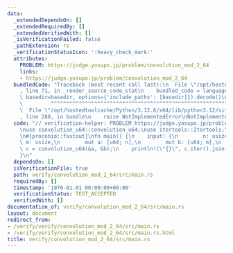 ```yaml
---
data:
  _extendedDependsOn: []
  _extendedRequiredBy: []
  _extendedVerifiedWith: []
  _isVerificationFailed: false
  _pathExtension: rs
  _verificationStatusIcon: ':heavy_check_mark:'
  attributes:
    PROBLEM: https://judge.yosupo.jp/problem/convolution_mod_2_64
    links:
    - https://judge.yosupo.jp/problem/convolution_mod_2_64
  bundledCode: "Traceback (most recent call last):\n  File \"/opt/hostedtoolcache/Python/3.12.6/x64/lib/python3.12/site-packages/onlinejudge_verify/documentation/build.py\"\
    , line 71, in _render_source_code_stat\n    bundled_code = language.bundle(stat.path,\
    \ basedir=basedir, options={'include_paths': [basedir]}).decode()\n          \
    \         ^^^^^^^^^^^^^^^^^^^^^^^^^^^^^^^^^^^^^^^^^^^^^^^^^^^^^^^^^^^^^^^^^^^^^^^^^^^^^^^^^\n\
    \  File \"/opt/hostedtoolcache/Python/3.12.6/x64/lib/python3.12/site-packages/onlinejudge_verify/languages/rust.py\"\
    , line 288, in bundle\n    raise NotImplementedError\nNotImplementedError\n"
  code: "// verification-helper: PROBLEM https://judge.yosupo.jp/problem/convolution_mod_2_64\n\
    \nuse convolution_u64::convolution_u64;\nuse itertools::Itertools;\nuse proconio::input;\n\
    \n#[proconio::fastout]\nfn main() {\n    input! {\n        n: usize,\n       \
    \ m: usize,\n        mut a: [u64; n],\n        mut b: [u64; m],\n    }\n    let\
    \ c = convolution_u64(&a, &b);\n    println!(\"{}\", c.iter().join(\" \"));\n\
    }\n"
  dependsOn: []
  isVerificationFile: true
  path: verify/convolution_mod_2_64/src/main.rs
  requiredBy: []
  timestamp: '1970-01-01 00:00:00+00:00'
  verificationStatus: TEST_ACCEPTED
  verifiedWith: []
documentation_of: verify/convolution_mod_2_64/src/main.rs
layout: document
redirect_from:
- /verify/verify/convolution_mod_2_64/src/main.rs
- /verify/verify/convolution_mod_2_64/src/main.rs.html
title: verify/convolution_mod_2_64/src/main.rs
---
```

